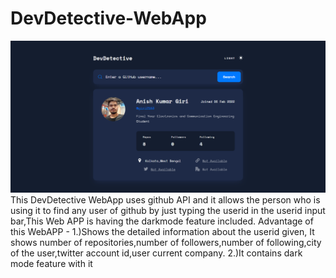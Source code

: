 # DevDetective-WebApp
![logo](https://github.com/giri2103/DevDetective-WebApp/blob/main/devdetective%20webapp%20thumbnail.png)
This DevDetective WebApp uses github API and it allows the person who is using it to find any user of github by just typing the userid in the userid input bar,This Web APP is having the darkmode feature included.
Advantage of this WebAPP - 
1.)Shows the detailed information about the userid given, It shows number of repositories,number of followers,number of following,city of the user,twitter account id,user current company.
2.)It contains dark mode feature with it
